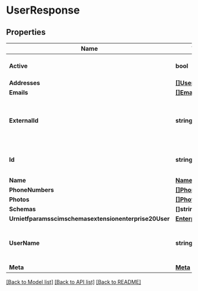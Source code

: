 # UserResponse

## Properties

Name | Type | Description | Notes
------------ | ------------- | ------------- | -------------
**Active** | **bool** | user status | [optional] [default to false]
**Addresses** | [**[]UserAddress**](UserAddress.md) |  | [optional] 
**Emails** | [**[]Email**](Email.md) |  | 
**ExternalId** | **string** | external unique resource id defined by provisioning client | [optional] 
**Id** | **string** | unique resource id defined by RingCentral | [optional] 
**Name** | [**Name**](Name.md) |  | 
**PhoneNumbers** | [**[]PhoneNumber**](PhoneNumber.md) |  | [optional] 
**Photos** | [**[]Photo**](Photo.md) |  | [optional] 
**Schemas** | **[]string** |  | 
**Urnietfparamsscimschemasextensionenterprise20User** | [**EnterpriseUser**](EnterpriseUser.md) |  | [optional] 
**UserName** | **string** | MUST be same as work type email address | 
**Meta** | [**Meta**](Meta.md) |  | [optional] 

[[Back to Model list]](../README.md#documentation-for-models) [[Back to API list]](../README.md#documentation-for-api-endpoints) [[Back to README]](../README.md)


